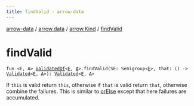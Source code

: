 ```yaml
---
title: findValid - arrow-data
---
```


[arrow-data](../../index.html) / [arrow.data](../index.html) / [arrow.Kind](index.html) / [findValid](./find-valid.html)

# findValid

`fun <E, A> `[`ValidatedOf`](../-validated-of.html)`<`[`E`](find-valid.html#E)`, `[`A`](find-valid.html#A)`>.findValid(SE: Semigroup<`[`E`](find-valid.html#E)`>, that: () -> `[`Validated`](../-validated/index.html)`<`[`E`](find-valid.html#E)`, `[`A`](find-valid.html#A)`>): `[`Validated`](../-validated/index.html)`<`[`E`](find-valid.html#E)`, `[`A`](find-valid.html#A)`>`

If `this` is valid return `this`, otherwise if `that` is valid return `that`, otherwise combine the failures.
This is similar to [orElse](or-else.html) except that here failures are accumulated.

